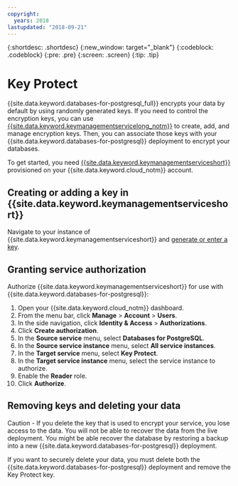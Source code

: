 ```yaml
---
copyright:
  years: 2018
lastupdated: "2018-09-21"
---
```


{:shortdesc: .shortdesc}
{:new_window: target="_blank"}
{:codeblock: .codeblock}
{:pre: .pre}
{:screen: .screen}
{:tip: .tip}

# Key Protect

{{site.data.keyword.databases-for-postgresql_full}} encrypts your data by default by using randomly generated keys. If you need to control the encryption keys, you can use [{{site.data.keyword.keymanagementservicelong_notm}}](/docs/services/keymgmt/keyprotect_about.html) to create, add, and manage encryption keys. Then, you can associate those keys with your {{site.data.keyword.databases-for-postgresql}} deployment to encrypt your databases.

To get started, you need [{{site.data.keyword.keymanagementserviceshort}}](https://console.{DomianName}/catalog/services/key-protect) provisioned on your {{site.data.keyword.cloud_notm}} account.

## Creating or adding a key in {{site.data.keyword.keymanagementserviceshort}}

Navigate to your instance of {{site.data.keyword.keymanagementserviceshort}} and [generate or enter a key](https://console.{DomainName}/docs/services/key-protect/index.html#getting-started-with-key-protect).

## Granting service authorization

Authorize {{site.data.keyword.keymanagementserviceshort}} for use with {{site.data.keyword.databases-for-postgresql}}:

1. Open your {{site.data.keyword.cloud_notm}} dashboard.
2. From the menu bar, click **Manage** &gt; **Account** &gt; **Users**.
3. In the side navigation, click **Identity & Access** &gt; **Authorizations**.
4. Click **Create authorization**.
5. In the **Source service** menu, select **Databases for PostgreSQL**.
6. In the **Source service instance** menu, select **All service instances**.
7. In the **Target service** menu, select **Key Protect**.
8. In the **Target service instance** menu, select the service instance to authorize.
9. Enable the **Reader** role.
10. Click **Authorize**.

## Removing keys and deleting your data

Caution - If you delete the key that is used to encrypt your service, you lose access to the data. You will not be able to recover the data from the live deployment. You might be able recover the database by restoring a backup into a new {{site.data.keyword.databases-for-postgresql}} deployment.

If you want to securely delete your data, you must delete both the {{site.data.keyword.databases-for-postgresql}} deployment and remove the Key Protect key.